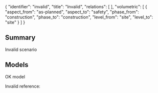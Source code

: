 <rasaeco-meta>
{
    "identifier": "invalid",
    "title": "Invalid",
    "relations": [
    ],
    "volumetric": [
        { 
            "aspect_from": "as-planned", "aspect_to": "safety",
            "phase_from": "construction", "phase_to": "construction",
            "level_from": "site", "level_to": "site"
        }
    ]
}
</rasaeco-meta>

## Summary

Invalid scenario

## Models

<model name="plan/main">
OK model
</model>

Invalid reference: <modelref name="invalid/model" />
